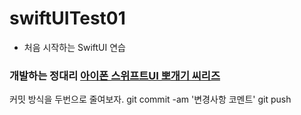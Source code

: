 # swiftUITest01
- 처음 시작하는 SwiftUI 연습

### 개발하는 정대리 [아이폰 스위프트UI 뽀개기 씨리즈](https://www.youtube.com/watch?v=LiWtjXLlhYw&list=PLgOlaPUIbynqyJHiTEv7CFaXd8g5jtogT)

커밋 방식을 두번으로 줄여보자.
git commit -am '변경사항 코멘트'
git push